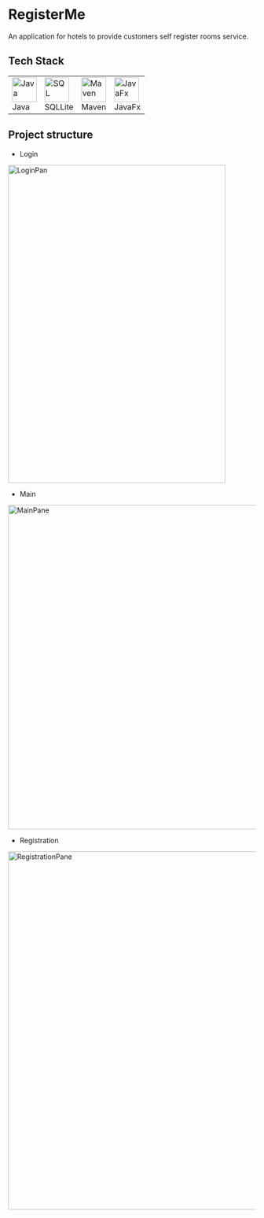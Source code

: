 # RegisterMe
An application for hotels to provide customers self register rooms service.
## Tech Stack
<table>
  <tr>
    <td><img width="50" height="50" alt="Java" src="https://github.com/user-attachments/assets/342893fd-e889-4f24-969a-c0c306e96b10"/><br>Java</td>
    <td><img width="50" height="50" alt="SQL" src="https://github.com/user-attachments/assets/144ebd46-c281-4e79-a9dd-60b5a12b7b2d"/><br>SQLLite</td>
    <td><img width="50" height="50" alt="Maven" src="https://www.svgrepo.com/show/376335/maven.svg"/><br>Maven</td>
    <td><img width="50" height="50" alt="JavaFx" src="https://www.qftest.com/blog/resources/JavaFX.png"/><br>JavaFx</td>
  </tr>
</table>

## Project structure 
- Login
<img width="442" height="646" alt="LoginPan" src="https://github.com/user-attachments/assets/604a4a3f-546e-4684-b3d2-d60d1b77a0b0" />

- Main
<img width="600" height="659" alt="MainPane" src="https://github.com/user-attachments/assets/f3316a8c-e69a-49bb-abb8-caa89a512a1b" />

- Registration
<img width="1100" height="728" alt="RegistrationPane" src="https://github.com/user-attachments/assets/5607b7bd-9dce-4197-9557-ee0bc1f12b7d" />
